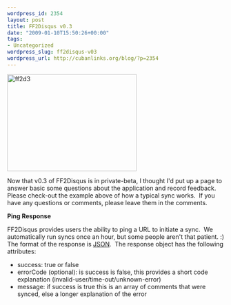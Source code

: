 ```yaml
--- 
wordpress_id: 2354
layout: post
title: FF2Disqus v0.3
date: "2009-01-10T15:50:26+00:00"
tags: 
- Uncategorized
wordpress_slug: ff2disqus-v03
wordpress_url: http://cubanlinks.org/blog/?p=2354
---
```

<a href="http://cubanlinks.org/blog/wp-content/uploads/2009/01/ff2d3.png"><img class="alignnone size-medium wp-image-2355" title="ff2d3" src="http://cubanlinks.org/blog/wp-content/uploads/2009/01/ff2d3-300x225.png" alt="ff2d3" width="300" height="225" /></a>

Now that v0.3 of FF2Disqus is in private-beta, I thought I'd put up a page to answer basic some questions about the application and record feedback.  Please check-out the example above of how a typical sync works.  If you have any questions or comments, please leave them in the comments.

<strong>Ping Response</strong>

FF2Disqus provides users the ability to ping a URL to initiate a sync.  We automatically run syncs once an hour, but some people aren't that patient. :) The format of the response is <a href="http://www.json.org/">JSON</a>.  The response object has the following attributes:
<ul>
<li>success: true or false</li>
<li>errorCode (optional): is success is false, this provides a short code explanation (invalid-user/time-out/unknown-error)</li>
<li>message: if success is true this is an array of comments that were synced, else a longer explanation of the error</li>
</ul>
